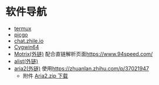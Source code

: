 # 软件导航

- [termux](./termux/index.md)
- [picgo](./picgo/index.md)
- [chat.zhile.io](./chatGPT/zhile.io.md)
- [Cygwin64](./Cygwin64/index.md)
- [Motrix(外链)](https://motrix.app/zh-CN/download) 配合直链解析页面<https://www.94speed.com/>
- [alist(外链)](https://alist.nn.ci/zh/guide/)
- [aria2(外链)](https://github.com/aria2/aria2/releases/tag/release-1.36.0) 使用<https://zhuanlan.zhihu.com/p/37021947>
  - 附件 [Aria2.zip 下载](/files/Aria2.zip)
